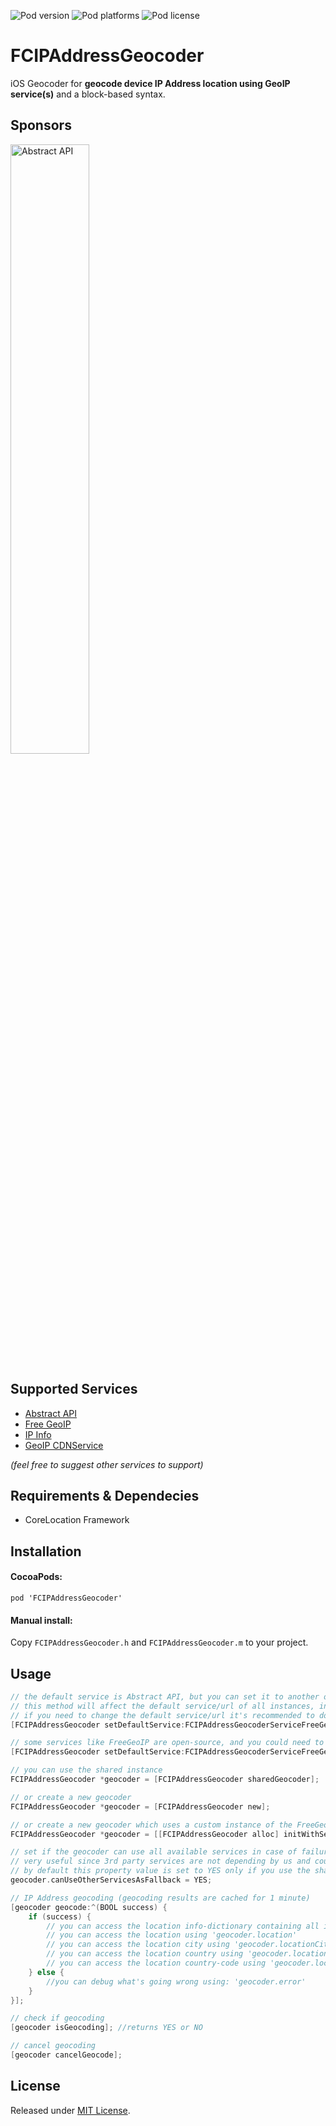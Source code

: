 ![Pod version](http://img.shields.io/cocoapods/v/FCIPAddressGeocoder.svg)
![Pod platforms](http://img.shields.io/cocoapods/p/FCIPAddressGeocoder.svg)
![Pod license](http://img.shields.io/cocoapods/l/FCIPAddressGeocoder.svg)

# FCIPAddressGeocoder
iOS Geocoder for **geocode device IP Address location using GeoIP service(s)** and a block-based syntax.

## Sponsors

<a href="https://www.abstractapi.com/" title="Abstract API">
    <img src="https://user-images.githubusercontent.com/1035294/163154537-d69f196d-bc80-47e4-beb7-0ad9b7cc9b2e.svg" alt="Abstract API" width="50%"/>
</a>

## Supported Services
- [Abstract API](https://www.abstractapi.com/)
- [Free GeoIP](https://freegeoip.live/)
- [IP Info](https://ipinfo.io/)
- [GeoIP CDNService](https://geoip.cdnservice.eu/)

*(feel free to suggest other services to support)*

## Requirements & Dependecies
- CoreLocation Framework

## Installation

#### CocoaPods:
`pod 'FCIPAddressGeocoder'`

#### Manual install:
Copy `FCIPAddressGeocoder.h` and `FCIPAddressGeocoder.m` to your project.

## Usage

```objective-c
// the default service is Abstract API, but you can set it to another one
// this method will affect the default service/url of all instances, included the shared one
// if you need to change the default service/url it's recommended to do it application:didFinishLaunching
[FCIPAddressGeocoder setDefaultService:FCIPAddressGeocoderServiceFreeGeoIP];

// some services like FreeGeoIP are open-source, and you could need to use an instance of it running on your own server
[FCIPAddressGeocoder setDefaultService:FCIPAddressGeocoderServiceFreeGeoIP andURL:@"http://127.0.0.1/"];
```

```objective-c
// you can use the shared instance
FCIPAddressGeocoder *geocoder = [FCIPAddressGeocoder sharedGeocoder];

// or create a new geocoder
FCIPAddressGeocoder *geocoder = [FCIPAddressGeocoder new];

// or create a new geocoder which uses a custom instance of the FreeGeoIP service installed on your own server
FCIPAddressGeocoder *geocoder = [[FCIPAddressGeocoder alloc] initWithService:FCIPAddressGeocoderServiceFreeGeoIP andURL:@"http://127.0.0.1/"];
```

```objective-c
// set if the geocoder can use all available services in case of failure of the default one
// very useful since 3rd party services are not depending by us and could be temporary unavailable or no more active
// by default this property value is set to YES only if you use the shared geocoder or if you create a geocoder without specifing its service/url
geocoder.canUseOtherServicesAsFallback = YES;
```

```objective-c
// IP Address geocoding (geocoding results are cached for 1 minute)
[geocoder geocode:^(BOOL success) {
    if (success) {
        // you can access the location info-dictionary containing all informations using 'geocoder.locationInfo'
        // you can access the location using 'geocoder.location'
        // you can access the location city using 'geocoder.locationCity' (it could be nil)
        // you can access the location country using 'geocoder.locationCountry'
        // you can access the location country-code using 'geocoder.locationCountryCode'
    } else {
        //you can debug what's going wrong using: 'geocoder.error'
    }
}];
```

```objective-c
// check if geocoding
[geocoder isGeocoding]; //returns YES or NO
```

```objective-c
// cancel geocoding
[geocoder cancelGeocode];
```

## License
Released under [MIT License](LICENSE).
